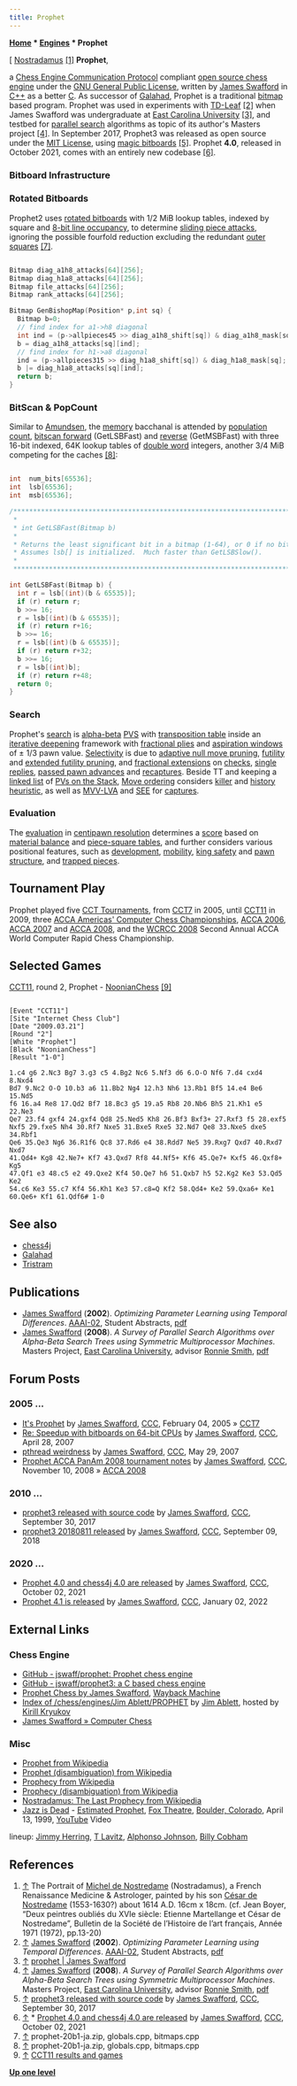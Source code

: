 ```yaml
---
title: Prophet
---
```

**[Home](Home "Home") \* [Engines](Engines "Engines") \* Prophet**



[ [Nostradamus](https://en.wikipedia.org/wiki/Nostradamus) <a id="cite-note-1" href="#cite-ref-1">[1]</a>
**Prophet**,  

a [Chess Engine Communication Protocol](Chess_Engine_Communication_Protocol "Chess Engine Communication Protocol") compliant [open source chess engine](Category:Open_Source "Category:Open Source") under the [GNU General Public License](Free_Software_Foundation#GPL "Free Software Foundation"), written by [James Swafford](James_Swafford "James Swafford") in [C++](Cpp "Cpp") as a better [C](C "C"). As successor of [Galahad](Galahad "Galahad"), Prophet is a traditional [bitmap](Bitboards "Bitboards") based program. Prophet was used in experiments with [TD-Leaf](Temporal_Difference_Learning#TDLeaf "Temporal Difference Learning") <a id="cite-note-2" href="#cite-ref-2">[2]</a> when James Swafford was undergraduate at [East Carolina University](https://en.wikipedia.org/wiki/East_Carolina_University) <a id="cite-note-3" href="#cite-ref-3">[3]</a>, and testbed for [parallel search](Parallel_Search "Parallel Search") algorithms as topic of its author's Masters project <a id="cite-note-4" href="#cite-ref-4">[4]</a>. In September 2017, Prophet3 was released as open source under the [MIT License](Massachusetts_Institute_of_Technology#License "Massachusetts Institute of Technology"), using [magic bitboards](Magic_Bitboards "Magic Bitboards") <a id="cite-note-5" href="#cite-ref-5">[5]</a>. Prophet **4.0**, released in October 2021, comes with an entirely new codebase <a id="cite-note-6" href="#cite-ref-6">[6]</a>.



### Bitboard Infrastructure


### Rotated Bitboards


Prophet2 uses [rotated bitboards](Rotated_Bitboards "Rotated Bitboards") with 1/2 MiB lookup tables, indexed by square and [8-bit line occupancy](Occupancy_of_any_Line "Occupancy of any Line"), to determine [sliding piece attacks](Sliding_Piece_Attacks "Sliding Piece Attacks"), ignoring the possible fourfold reduction excluding the redundant [outer squares](First_Rank_Attacks#TheOuterSquares "First Rank Attacks") <a id="cite-note-7" href="#cite-ref-7">[7]</a>. 




```C++

Bitmap diag_a1h8_attacks[64][256];
Bitmap diag_h1a8_attacks[64][256];
Bitmap file_attacks[64][256];
Bitmap rank_attacks[64][256];

Bitmap GenBishopMap(Position* p,int sq) {
  Bitmap b=0;
  // find index for a1->h8 diagonal
  int ind = (p->allpieces45 >> diag_a1h8_shift[sq]) & diag_a1h8_mask[sq];
  b = diag_a1h8_attacks[sq][ind];
  // find index for h1->a8 diagonal
  ind = (p->allpieces315 >> diag_h1a8_shift[sq]) & diag_h1a8_mask[sq];
  b |= diag_h1a8_attacks[sq][ind];
  return b;	
}

```





### BitScan & PopCount


Similar to [Amundsen](Amundsen#BitScan "Amundsen"), the [memory](Memory "Memory") bacchanal is attended by [population count](Population_Count "Population Count"), [bitscan forward](BitScan#Bitscanforward "BitScan") (GetLSBFast) and [reverse](BitScan#Bitscanreverse "BitScan") (GetMSBFast) with three 16-bit indexed, 64K lookup tables of [double word](Double_Word "Double Word") integers, another 3/4 MiB competing for the caches <a id="cite-note-8" href="#cite-ref-8">[8]</a>:




```C++

int  num_bits[65536];
int  lsb[65536];
int  msb[65536];

/*****************************************************************************
 *                                                                           *
 * int GetLSBFast(Bitmap b)                                                  *
 *                                                                           *
 * Returns the least significant bit in a bitmap (1-64), or 0 if no bit set. *
 * Assumes lsb[] is initialized.  Much faster than GetLSBSlow().             *
 *                                                                           *
 *****************************************************************************/

int GetLSBFast(Bitmap b) {
  int r = lsb[(int)(b & 65535)];
  if (r) return r;
  b >>= 16;
  r = lsb[(int)(b & 65535)];
  if (r) return r+16;
  b >>= 16;
  r = lsb[(int)(b & 65535)];
  if (r) return r+32;
  b >>= 16;
  r = lsb[(int)b];
  if (r) return r+48;
  return 0;
}

```

### Search


Prophet's [search](Search "Search") is [alpha-beta](Alpha-Beta "Alpha-Beta") [PVS](Principal_Variation_Search "Principal Variation Search") with [transposition table](Transposition_Table "Transposition Table") inside an [iterative deepening](Iterative_Deepening "Iterative Deepening") framework with [fractional plies](Depth#FractionalPlies "Depth") and [aspiration windows](Aspiration_Windows "Aspiration Windows") of ± 1/3 pawn value. [Selectivity](Selectivity "Selectivity") is due to [adaptive null move pruning](Null_Move_Pruning#AdaptiveNullMovePruning "Null Move Pruning"), [futility](Futility_Pruning "Futility Pruning") and [extended futility pruning](Futility_Pruning#Extendedfutilitypruning "Futility Pruning"), and [fractional extensions](Extensions#FractionalExtensions "Extensions") on [checks](Check_Extensions "Check Extensions"), [single replies](One_Reply_Extensions "One Reply Extensions"), [passed pawn advances](Passed_Pawn_Extensions "Passed Pawn Extensions") and [recaptures](Recapture_Extensions "Recapture Extensions"). Beside TT and keeping a [linked list](Linked_List "Linked List") of [PVs on the Stack](Triangular_PV-Table#LinkedListontheStack "Triangular PV-Table"), [Move ordering](Move_Ordering "Move Ordering") considers [killer](Killer_Heuristic "Killer Heuristic") and [history heuristic](History_Heuristic "History Heuristic"), as well as [MVV-LVA](MVV-LVA "MVV-LVA") and [SEE](Static_Exchange_Evaluation "Static Exchange Evaluation") for [captures](Captures "Captures").



### Evaluation


The [evaluation](Evaluation "Evaluation") in [centipawn resolution](Centipawns "Centipawns") determines a [score](Score "Score") based on [material balance](Material "Material") and [piece-square tables](Piece-Square_Tables "Piece-Square Tables"), and further considers various positional features, such as [development](Development "Development"), [mobility](Mobility "Mobility"), [king safety](King_Safety "King Safety") and [pawn structure](Pawn_Structure "Pawn Structure"), and [trapped pieces](Trapped_Pieces "Trapped Pieces"). 



## Tournament Play


Prophet played five [CCT Tournaments](CCT_Tournaments "CCT Tournaments"), from [CCT7](CCT7 "CCT7") in 2005, until [CCT11](CCT11 "CCT11") in 2009, three [ACCA Americas' Computer Chess Championships](ACCA_Americas%27_Computer_Chess_Championship "ACCA Americas' Computer Chess Championship"), [ACCA 2006](ACCA_2006 "ACCA 2006"), [ACCA 2007](ACCA_2007 "ACCA 2007") and [ACCA 2008](ACCA_2008 "ACCA 2008"), and the [WCRCC 2008](WCRCC_2008 "WCRCC 2008") Second Annual ACCA World Computer Rapid Chess Championship.



## Selected Games


[CCT11](CCT11 "CCT11"), round 2, Prophet - [NoonianChess](NoonianChess "NoonianChess") <a id="cite-note-9" href="#cite-ref-9">[9]</a>




```

[Event "CCT11"]
[Site "Internet Chess Club"]
[Date "2009.03.21"]
[Round "2"]
[White "Prophet"]
[Black "NoonianChess"]
[Result "1-0"]

1.c4 g6 2.Nc3 Bg7 3.g3 c5 4.Bg2 Nc6 5.Nf3 d6 6.O-O Nf6 7.d4 cxd4 8.Nxd4 
Bd7 9.Nc2 O-O 10.b3 a6 11.Bb2 Ng4 12.h3 Nh6 13.Rb1 Bf5 14.e4 Be6 15.Nd5 
f6 16.a4 Re8 17.Qd2 Bf7 18.Bc3 g5 19.a5 Rb8 20.Nb6 Bh5 21.Kh1 e5 22.Ne3 
Qe7 23.f4 gxf4 24.gxf4 Qd8 25.Ned5 Kh8 26.Bf3 Bxf3+ 27.Rxf3 f5 28.exf5 
Nxf5 29.fxe5 Nh4 30.Rf7 Nxe5 31.Bxe5 Rxe5 32.Nd7 Qe8 33.Nxe5 dxe5 34.Rbf1
Qe6 35.Qe3 Ng6 36.R1f6 Qc8 37.Rd6 e4 38.Rdd7 Ne5 39.Rxg7 Qxd7 40.Rxd7 Nxd7 
41.Qd4+ Kg8 42.Ne7+ Kf7 43.Qxd7 Rf8 44.Nf5+ Kf6 45.Qe7+ Kxf5 46.Qxf8+ Kg5 
47.Qf1 e3 48.c5 e2 49.Qxe2 Kf4 50.Qe7 h6 51.Qxb7 h5 52.Kg2 Ke3 53.Qd5 Ke2 
54.c6 Ke3 55.c7 Kf4 56.Kh1 Ke3 57.c8=Q Kf2 58.Qd4+ Ke2 59.Qxa6+ Ke1 
60.Qe6+ Kf1 61.Qdf6# 1-0

```

## See also


* [chess4j](Chess4j "Chess4j")
* [Galahad](Galahad "Galahad")
* [Tristram](Tristram "Tristram")


## Publications


* [James Swafford](James_Swafford "James Swafford") (**2002**). *Optimizing Parameter Learning using Temporal Differences*. [AAAI-02](http://www.aaai.org/Conferences/AAAI/aaai02.php), Student Abstracts, [pdf](http://www.jamesswafford.com/wp-content/uploads/2015/02/AAAI02-150.pdf)
* [James Swafford](James_Swafford "James Swafford") (**2008**). *A Survey of Parallel Search Algorithms over Alpha-Beta Search Trees using Symmetric Multiprocessor Machines*. Masters Project, [East Carolina University](https://en.wikipedia.org/wiki/East_Carolina_University), advisor [Ronnie Smith](http://www.cs.ecu.edu/rws/), [pdf](http://www.jamesswafford.com/wp-content/uploads/2015/02/jfs-masters.pdf)


## Forum Posts


### 2005 ...


* [It's Prophet](https://www.stmintz.com/ccc/index.php?id=409524) by [James Swafford](James_Swafford "James Swafford"), [CCC](CCC "CCC"), February 04, 2005 » [CCT7](CCT7 "CCT7")
* [Re: Speedup with bitboards on 64-bit CPUs](http://www.talkchess.com/forum/viewtopic.php?t=13426&start=10) by [James Swafford](James_Swafford "James Swafford"), [CCC](CCC "CCC"), April 28, 2007
* [pthread weirdness](http://www.talkchess.com/forum/viewtopic.php?t=14114) by [James Swafford](James_Swafford "James Swafford"), [CCC](CCC "CCC"), May 29, 2007
* [Prophet ACCA PanAm 2008 tournament notes](http://www.talkchess.com/forum/viewtopic.php?t=24808) by [James Swafford](James_Swafford "James Swafford"), [CCC](CCC "CCC"), November 10, 2008 » [ACCA 2008](ACCA_2008 "ACCA 2008")


### 2010 ...


* [prophet3 released with source code](http://www.talkchess.com/forum/viewtopic.php?t=65345) by [James Swafford](James_Swafford "James Swafford"), [CCC](CCC "CCC"), September 30, 2017
* [prophet3 20180811 released](http://www.talkchess.com/forum3/viewtopic.php?f=2&t=68401) by [James Swafford](James_Swafford "James Swafford"), [CCC](CCC "CCC"), September 09, 2018


### 2020 ...


* [Prophet 4.0 and chess4j 4.0 are released](https://www.talkchess.com/forum3/viewtopic.php?f=2&t=78314) by [James Swafford](James_Swafford "James Swafford"), [CCC](CCC "CCC"), October 02, 2021
* [Prophet 4.1 is released](https://www.talkchess.com/forum3/viewtopic.php?f=2&t=79035) by [James Swafford](James_Swafford "James Swafford"), [CCC](CCC "CCC"), January 02, 2022


## External Links


### Chess Engine


* [GitHub - jswaff/prophet: Prophet chess engine](https://github.com/jswaff/prophet)
* [GitHub - jswaff/prophet3: a C based chess engine](https://github.com/jswaff/prophet3)
* [Prophet Chess by James Swafford](http://web.archive.org/web/20090627211250/http://chessprogramming.org/prophet/), [Wayback Machine](https://en.wikipedia.org/wiki/Wayback_Machine)
* [Index of /chess/engines/Jim Ablett/PROPHET](http://kirr.homeunix.org/chess/engines/Jim%20Ablett/PROPHET/) by [Jim Ablett](Jim_Ablett "Jim Ablett"), hosted by [Kirill Kryukov](Kirill_Kryukov "Kirill Kryukov")
* [James Swafford » Computer Chess](http://www.jamesswafford.com/category/computer-chess/)


### Misc


* [Prophet from Wikipedia](https://en.wikipedia.org/wiki/Prophet)
* [Prophet (disambiguation) from Wikipedia](https://en.wikipedia.org/wiki/Prophet_%28disambiguation%29)
* [Prophecy from Wikipedia](https://en.wikipedia.org/wiki/Prophecy)
* [Prophecy (disambiguation) from Wikipedia](https://en.wikipedia.org/wiki/Prophecy_%28disambiguation%29)
* [Nostradamus: The Last Prophecy from Wikipedia](https://en.wikipedia.org/wiki/Nostradamus:_The_Last_Prophecy)
* [Jazz is Dead](https://en.wikipedia.org/wiki/Jazz_Is_Dead) - [Estimated Prophet](https://en.wikipedia.org/wiki/Terrapin_Station), [Fox Theatre](https://en.wikipedia.org/wiki/Fox_Theatre_(Boulder,_Colorado)), [Boulder, Colorado](https://en.wikipedia.org/wiki/Boulder,_Colorado), April 13, 1999, [YouTube](https://en.wikipedia.org/wiki/YouTube) Video


 lineup: [Jimmy Herring](https://en.wikipedia.org/wiki/Jimmy_Herring), [T Lavitz](https://en.wikipedia.org/wiki/T_Lavitz), [Alphonso Johnson](Category:Alphonso_Johnson "Category:Alphonso Johnson"), [Billy Cobham](Category:Billy_Cobham "Category:Billy Cobham")
 
## References


1. <a id="cite-ref-1" href="#cite-note-1">↑</a> The Portrait of [Michel de Nostredame](https://en.wikipedia.org/wiki/Nostradamus) (Nostradamus), a French Renaissance Medicine & Astrologer, painted by his son [César de Nostredame](https://fr.wikipedia.org/wiki/C%C3%A9sar_de_Nostredame) (1553-1630?) about 1614 A.D. 16cm x 18cm. (cf. Jean Boyer, “Deux peintres oubliés du XVIe siècle: Etienne Martellange et César de Nostredame”, Bulletin de la Société de l’Histoire de l’art français, Année 1971 (1972), pp.13-20)
2. <a id="cite-ref-2" href="#cite-note-2">↑</a>  [James Swafford](James_Swafford "James Swafford") (**2002**). *Optimizing Parameter Learning using Temporal Differences*. [AAAI-02](http://www.aaai.org/Conferences/AAAI/aaai02.php), Student Abstracts, [pdf](http://www.jamesswafford.com/wp-content/uploads/2015/02/AAAI02-150.pdf)
3. <a id="cite-ref-3" href="#cite-note-3">↑</a> [prophet | James Swafford](http://www.jamesswafford.com/prophet/)
4. <a id="cite-ref-4" href="#cite-note-4">↑</a> [James Swafford](James_Swafford "James Swafford") (**2008**). *A Survey of Parallel Search Algorithms over Alpha-Beta Search Trees using Symmetric Multiprocessor Machines*. Masters Project, [East Carolina University](https://en.wikipedia.org/wiki/East_Carolina_University), advisor [Ronnie Smith](http://www.cs.ecu.edu/rws/), [pdf](http://www.jamesswafford.com/wp-content/uploads/2015/02/jfs-masters.pdf)
5. <a id="cite-ref-5" href="#cite-note-5">↑</a> [prophet3 released with source code](http://www.talkchess.com/forum/viewtopic.php?t=65345) by [James Swafford](James_Swafford "James Swafford"), [CCC](CCC "CCC"), September 30, 2017
6. <a id="cite-ref-6" href="#cite-note-6">↑</a> \* [Prophet 4.0 and chess4j 4.0 are released](https://www.talkchess.com/forum3/viewtopic.php?f=2&t=78314) by [James Swafford](James_Swafford "James Swafford"), [CCC](CCC "CCC"), October 02, 2021
7. <a id="cite-ref-7" href="#cite-note-7">↑</a> prophet-20b1-ja.zip, globals.cpp, bitmaps.cpp
8. <a id="cite-ref-8" href="#cite-note-8">↑</a> prophet-20b1-ja.zip, globals.cpp, bitmaps.cpp
9. <a id="cite-ref-9" href="#cite-note-9">↑</a> [CCT11 results and games](https://cctchess.com/previous-events/cct-11/results/)

**[Up one level](Engines "Engines")**







 
